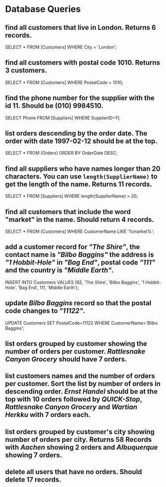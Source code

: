 # Database Queries

## find all customers that live in London. Returns 6 records.
  SELECT * FROM [Customers] WHERE City = 'London';

## find all customers with postal code 1010. Returns 3 customers.
  SELECT * FROM [Customers] WHERE PostalCode = 1010;

## find the phone number for the supplier with the id 11. Should be (010) 9984510.
  SELECT Phone FROM [Suppliers] WHERE SupplierID=11;

## list orders descending by the order date. The order with date 1997-02-12 should be at the top.
  SELECT * FROM [Orders] ORDER BY OrderDate DESC;

## find all suppliers who have names longer than 20 characters. You can use `length(SupplierName)` to get the length of the name. Returns 11 records.
  SELECT * FROM [Suppliers] WHERE length(SupplierName) > 20;

## find all customers that include the word "market" in the name. Should return 4 records.
  SELECT * FROM [Customers] WHERE CustomerName LIKE '%market%';

## add a customer record for _"The Shire"_, the contact name is _"Bilbo Baggins"_ the address is _"1 Hobbit-Hole"_ in _"Bag End"_, postal code _"111"_ and the country is _"Middle Earth"_.
  INSERT INTO Customers VALUES (92, 'The Shire', 'Bilbo Baggins', '1 Hobbit-Hole', 'Bag End', 111, 'Middle Earth');

## update _Bilbo Baggins_ record so that the postal code changes to _"11122"_.
  UPDATE Customers SET PostalCode=11122 WHERE CustomerName='Bilbo Baggins';

## list orders grouped by customer showing the number of orders per customer. _Rattlesnake Canyon Grocery_ should have 7 orders.


## list customers names and the number of orders per customer. Sort the list by number of orders in descending order. _Ernst Handel_ should be at the top with 10 orders followed by _QUICK-Stop_, _Rattlesnake Canyon Grocery_ and _Wartian Herkku_ with 7 orders each.

## list orders grouped by customer's city showing number of orders per city. Returns 58 Records with _Aachen_ showing 2 orders and _Albuquerque_ showing 7 orders.

## delete all users that have no orders. Should delete 17 records.
